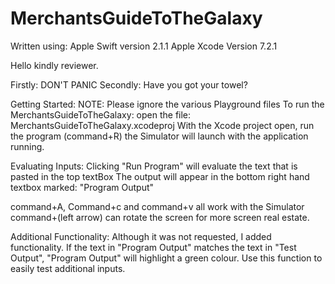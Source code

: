 # MerchantsGuideToTheGalaxy
Written using:
Apple Swift version 2.1.1 
Apple Xcode Version 7.2.1


Hello kindly reviewer.

Firstly: DON'T PANIC
Secondly: Have you got your towel?


Getting Started:
NOTE: Please ignore the various Playground files
To run the MerchantsGuideToTheGalaxy:
open the file: MerchantsGuideToTheGalaxy.xcodeproj
With the Xcode project open, run the program (command+R)
the Simulator will launch with the application running.

Evaluating Inputs:
Clicking "Run Program" will evaluate the text that is pasted in the top textBox
The output will appear in the bottom right hand textbox marked: "Program Output"

command+A, Command+c and command+v all work with the Simulator
command+(left arrow) can rotate the screen for more screen real estate.

Additional Functionality:
Although it was not requested, I added functionality.
If the text in "Program Output" matches the text in "Test Output", 
"Program Output" will highlight a green colour.
Use this function to easily test additional inputs.